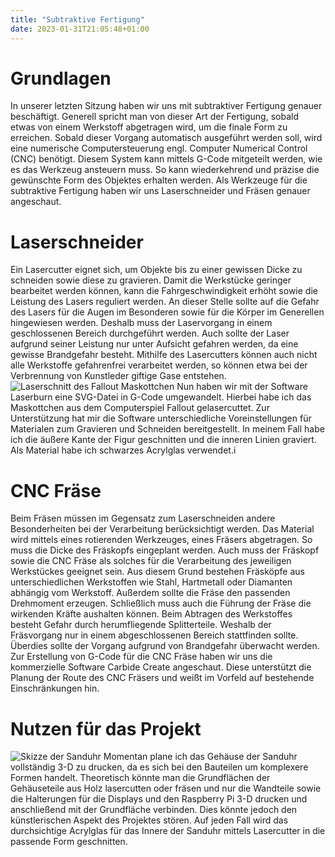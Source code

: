 ```yaml
---
title: "Subtraktive Fertigung"
date: 2023-01-31T21:05:48+01:00
---
```

# Grundlagen 
In unserer letzten Sitzung haben wir uns mit subtraktiver Fertigung genauer beschäftigt. Generell spricht man von dieser Art der Fertigung, sobald etwas von einem Werkstoff abgetragen wird, um die finale Form zu erreichen. Sobald dieser Vorgang automatisch ausgeführt werden soll, wird eine numerische Computersteuerung engl. Computer Numerical Control (CNC) benötigt. Diesem System kann mittels G-Code mitgeteilt werden, wie es das Werkzeug ansteuern muss. So kann wiederkehrend und präzise die gewünschte Form des Objektes erhalten werden. Als Werkzeuge für die subtraktive Fertigung haben wir uns Laserschneider und Fräsen genauer angeschaut. 
# Laserschneider 
Ein Lasercutter eignet sich, um Objekte bis zu einer gewissen Dicke zu schneiden sowie diese zu gravieren. Damit die Werkstücke geringer bearbeitet werden können, kann die Fahrgeschwindigkeit erhöht sowie die Leistung des Lasers reguliert werden. An dieser Stelle sollte auf die Gefahr des Lasers für die Augen im Besonderen sowie für die Körper im Generellen hingewiesen werden. Deshalb muss der Laservorgang in einem geschlossenen Bereich durchgeführt werden. Auch sollte der Laser aufgrund seiner Leistung nur unter Aufsicht gefahren werden, da eine gewisse Brandgefahr besteht. Mithilfe des Lasercutters können auch nicht alle Werkstoffe gefahrenfrei verarbeitet werden, so können etwa bei der Verbrennung von Kunstleder giftige Gase entstehen. 
![Laserschnitt des Fallout Maskottchen](/posts/images/laserschnitt.jpg) 
Nun haben wir mit der Software Laserburn eine SVG-Datei in G-Code umgewandelt. Hierbei habe ich das Maskottchen aus dem Computerspiel Fallout gelasercuttet. Zur Unterstützung hat mir die Software unterschiedliche Voreinstellungen für Materialen zum Gravieren und Schneiden bereitgestellt. In meinem Fall habe ich die äußere Kante der Figur geschnitten und die inneren Linien graviert. Als Material habe ich schwarzes Acrylglas verwendet.i
# CNC Fräse 
Beim Fräsen müssen im Gegensatz zum Laserschneiden andere Besonderheiten bei der Verarbeitung berücksichtigt werden. Das Material wird mittels eines rotierenden Werkzeuges, eines Fräsers abgetragen. So muss die Dicke des Fräskopfs eingeplant werden. Auch muss der Fräskopf sowie die CNC Fräse als solches für die Verarbeitung des jeweiligen Werkstückes geeignet sein. Aus diesem Grund bestehen Fräsköpfe aus unterschiedlichen Werkstoffen wie Stahl, Hartmetall oder Diamanten abhängig vom Werkstoff. Außerdem sollte die Fräse den passenden Drehmoment erzeugen. Schließlich muss auch die Führung der Fräse die wirkenden Kräfte aushalten können. Beim Abtragen des Werkstoffes besteht Gefahr durch herumfliegende Splitterteile. Weshalb der Fräsvorgang nur in einem abgeschlossenen Bereich stattfinden sollte. Überdies sollte der Vorgang aufgrund von Brandgefahr überwacht werden.  Zur Erstellung von G-Code für die CNC Fräse haben wir uns die kommerzielle Software Carbide Create angeschaut. Diese unterstützt die Planung der Route des CNC Fräsers und weißt im Vorfeld auf bestehende Einschränkungen hin. 
# Nutzen für das Projekt 
![Skizze der Sanduhr](/posts/images/sanduhr_skizze.png) 
Momentan plane ich das Gehäuse der Sanduhr vollständig 3-D zu drucken, da es sich bei den Bauteilen um komplexere Formen handelt. Theoretisch könnte man die Grundflächen der Gehäuseteile aus Holz lasercutten oder fräsen und nur die Wandteile sowie die Halterungen für die Displays und den Raspberry Pi 3-D drucken und anschließend mit der Grundfläche verbinden. Dies könnte jedoch den künstlerischen Aspekt des Projektes stören. Auf jeden Fall wird das durchsichtige Acrylglas für das Innere der Sanduhr mittels Lasercutter in die passende Form geschnitten.
